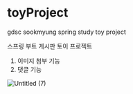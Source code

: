 # toyProject
gdsc sookmyung spring study toy project

스프링 부트 게시판 토이 프로젝트
1. 이미지 첨부 기능
2. 댓글 기능

![Untitled (7)](https://user-images.githubusercontent.com/80687212/206894314-2e007d1a-143b-437d-8c4e-b1bdf3b3c00c.png)
